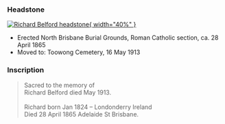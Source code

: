 
### Headstone  

[![Richard Belford headstone](../assets/richard-belford-headstone.jpg){ width="40%" }](../assets/richard-belford-headstone.jpg)

- Erected North Brisbane Burial Grounds, Roman Catholic section, ca. 28 April 1865
- Moved to: Toowong Cemetery, 16 May 1913

### Inscription

>Sacred to the memory of <br>
>Richard Belford died May 1913. <br>
>  <br>
>Richard born Jan 1824 – Londonderry Ireland <br>
>Died 28 April 1865 Adelaide St Brisbane. <br>
